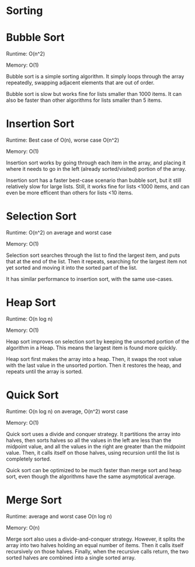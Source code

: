 ﻿# Sorting

# Bubble Sort
Runtime: O(n^2)

Memory: O(1)

Bubble sort is a simple sorting algorithm.
It simply loops through the array repeatedly,
swapping adjacent elements that are out of order.

Bubble sort is slow but works fine for lists smaller than 1000 items.
It can also be faster than other algorithms for lists smaller than 5 items.

# Insertion Sort

Runtime: Best case of O(n), worse case O(n^2)

Memory: O(1)

Insertion sort works by going through each item in the array,
and placing it where it needs to go in the left (already sorted/visited) portion of the array.

Insertion sort has a faster best-case scenario than bubble sort, but it still relatively slow for large lists.
Still, it works fine for lists <1000 items, and can even be more efficent than others for lists <10 items.

# Selection Sort

Runtime: O(n^2) on average and worst case

Memory: O(1)

Selection sort searches through the list to find the largest item, and puts that at the end of the list.
Then it repeats, searching for the largest item not yet sorted and moving it into the sorted part of the list.

It has similar performance to insertion sort, with the same use-cases.

# Heap Sort

Runtime: O(n log n)

Memory: O(1)

Heap sort improves on selection sort by keeping the unsorted portion of the algorithm in a Heap.
This means the largest item is found more quickly.

Heap sort first makes the array into a heap. Then, it swaps the root value with the last value in the unsorted portion. Then it restores the heap, and repeats until the array is sorted.

# Quick Sort

Runtime: O(n log n) on average, O(n^2) worst case

Memory: O(1)

Quick sort uses a divide and conquer strategy.
It partitions the array into halves, then sorts halves so all the values in the left are less than the midpoint value, and all the values in the right are greater than the midpoint value.
Then, it calls itself on those halves, using recursion until the list is completely sorted.

Quick sort can be optimized to be much faster than merge sort and heap sort, even though the algorithms have the same asymptotical average.

# Merge Sort

Runtime: average and worst case O(n log n)

Memory: O(n)

Merge sort also uses a divide-and-conquer strategy. 
However, it splits the array into two halves holding an equal number of items.
Then it calls itself recursively on those halves.
Finally, when the recursive calls return, the two sorted halves are combined into a single sorted array.